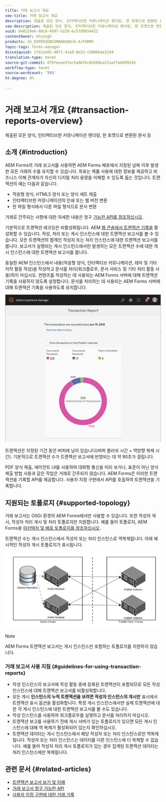 ```yaml
---
title: 거래 보고서 개요
seo-title: 거래 보고서 개요
description: 제출된 모든 양식, 인터랙티브한 커뮤니케이션 렌더링, 한 포맷으로 변환된 문서 등
seo-description: 제출된 모든 양식, 인터랙티브한 커뮤니케이션 렌더링, 한 포맷으로 변환된 문서 등
uuid: b40220e6-88c8-4507-b228-6c57d9b54422
contentOwner: khsingh
products: SG_EXPERIENCEMANAGER/6.4/FORMS
topic-tags: forms-manager
discoiquuid: 1fb11e02-d8f1-41a0-8e23-cb890b4e2244
translation-type: tm+mt
source-git-commit: 0797eeae57ac5a9676c6d308eaf2aaffab999d18
workflow-type: tm+mt
source-wordcount: '593'
ht-degree: 0%

---
```



# 거래 보고서 개요 {#transaction-reports-overview}

제출된 모든 양식, 인터랙티브한 커뮤니케이션 렌더링, 한 포맷으로 변환된 문서 등

## 소개 {#introduction}

AEM Forms의 거래 보고서를 사용하면 AEM Forms 배포에서 지정된 날짜 이후 발생한 모든 거래의 수를 유지할 수 있습니다. 목표는 제품 사용에 대한 정보를 제공하고 비즈니스 이해 관계자가 자신의 디지털 처리 용량을 이해할 수 있도록 돕는 것입니다. 트랜잭션의 예는 다음과 같습니다.

* 적응형 양식, HTML5 양식 또는 양식 세트 제출
* 인터랙티브한 커뮤니케이션의 인쇄 또는 웹 버전 변환
* 한 파일 형식에서 다른 파일 형식으로 문서 변환

거래로 간주되는 사항에 대한 자세한 내용은 청구 [가능한 API를 참조하십시오](/help/forms/using/transaction-reports-billable-apis.md).

기본적으로 트랜잭션 레코딩은 비활성화됩니다. AEM [웹 콘솔에서 트랜잭션 기록을](/help/forms/using/viewing-and-understanding-transaction-reports.md#setting-up-transaction-reports) 활성화할 수 있습니다. 작성, 처리 또는 게시 인스턴스에 대한 트랜잭션 보고서를 볼 수 있습니다. 모든 트랜잭션의 합계인 작성자 또는 처리 인스턴스에 대한 트랜잭션 보고서를 봅니다. 보고서가 실행되는 게시 인스턴스에서만 발생하는 모든 트랜잭션 수에 대한 게시 인스턴스에 대한 트랜잭션 보고서를 봅니다.

동일한 AEM 인스턴스에서 내용(적응형 양식, 인터랙티브 커뮤니케이션, 테마 및 기타 저작 활동 작성)을 작성하고 문서를 처리(워크플로우, 문서 서비스 및 기타 처리 활동 사용)하지 마십시오. 컨텐츠를 작성하는 데 사용되는 AEM Forms 서버에 대해 트랜잭션 기록을 사용하지 않도록 설정합니다. 문서를 처리하는 데 사용되는 AEM Forms 서버에 대해 트랜잭션 기록을 사용하도록 유지합니다.

![sample-transaction-report-author-1](assets/sample-transaction-report-author-1.png)

트랜잭션은 지정된 기간 동안 버퍼에 남아 있습니다(버퍼 플러쉬 시간 + 역방향 복제 시간). 기본적으로 트랜잭션 수가 트랜잭션 보고서에 반영되는 데 약 90초가 걸립니다.

PDF 양식 제출, 에이전트 UI를 사용하여 대화형 통신을 미리 보거나, 표준이 아닌 양식 제출 방법 사용과 같은 작업은 거래로 간주되지 않습니다. AEM Forms은 이러한 트랜잭션을 기록할 API를 제공합니다. 사용자 지정 구현에서 API를 호출하여 트랜잭션을 기록합니다.

## 지원되는 토폴로지 {#supported-topology}

거래 보고서는 OSGi 환경의 AEM Forms에서만 사용할 수 있습니다. 또한 작성자 게시, 작성자 처리 게시 및 처리 토폴로지만 지원합니다. 예를 들어 토폴로지, AEM Forms용 [아키텍처 및 배포 토폴로지를 참조하십시오](/help/forms/using/transaction-reports-overview.md).

트랜잭션 수는 게시 인스턴스에서 작성자 또는 처리 인스턴스로 역복제됩니다. 아래 예시적인 작성자 게시 토폴로지가 표시됩니다.

![simple-author-publish-topology](assets/simple-author-publish-topology.png)

>[!NOTE]
>
>AEM Forms 트랜잭션 보고서는 게시 인스턴스만 포함하는 토폴로지를 지원하지 않습니다.

### 거래 보고서 사용 지침 {#guidelines-for-using-transaction-reports}

* 작성 인스턴스의 보고서에 작성 활동 중에 등록된 트랜잭션이 포함되므로 모든 작성 인스턴스에 대해 트랜잭션 보고서를 비활성화합니다.
* 모든 게시 **인스턴스의 누적 트랜잭션을 보려면 작성자 인스턴스의 게시만** 표시에서 트랜잭션 표시 옵션을 활성화합니다. 특정 게시 인스턴스에서만 실제 트랜잭션에 대한 각 게시 인스턴스에 대한 트랜잭션 보고서를 볼 수도 있습니다.
* 작성 인스턴스를 사용하여 워크플로우를 실행하고 문서를 처리하지 마십시오.
* 트랜잭션 보고를 사용하기 전에 게시 서버가 있는 토폴로지가 있으면 모든 게시 인스턴스에 대해 역 복제가 활성화되어 있는지 확인하십시오.
* 트랜잭션 데이터는 게시 인스턴스에서 해당 작성자 또는 처리 인스턴스로만 역복제됩니다. 작성자 또는 처리 인스턴스는 데이터를 다른 인스턴스에 더 복제할 수 없습니다. 예를 들어 작성자 처리 게시 토폴로지가 있는 경우 집계된 트랜잭션 데이터는 처리 인스턴스에만 복제됩니다.

## 관련 문서 {#related-articles}

* [트랜잭션 보고서 보기 및 이해](/help/forms/using/viewing-and-understanding-transaction-reports.md)
* [거래 보고서 청구 가능한 API](/help/forms/using/transaction-reports-billable-apis.md)
* [사용자 지정 구현에 대한 거래 기록](/help/forms/using/record-transaction-custom-implementation.md)

